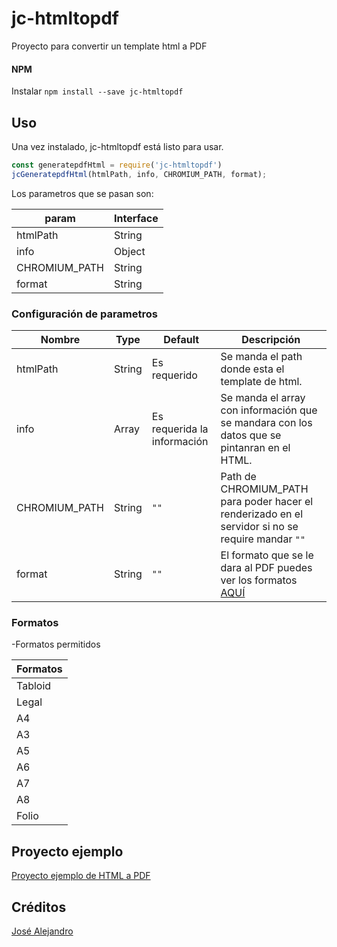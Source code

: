 # jc-htmltopdf
Proyecto para convertir un template html a PDF

#### NPM

Instalar `npm install --save jc-htmltopdf`


## Uso

Una vez instalado, jc-htmltopdf está listo para usar.

```js
const generatepdfHtml = require('jc-htmltopdf')
jcGeneratepdfHtml(htmlPath, info, CHROMIUM_PATH, format);
```

Los parametros que se pasan  son:

| param         | Interface |
|---------------|-----------|
| htmlPath      | String    |
| info          | Object    |
| CHROMIUM_PATH | String    |
| format        | String    |

### Configuración de parametros
|Nombre         |Type            |Default                         |Descripción                                                                                                 |
|------------   |----------------|--------------------------------|------------------------------------------------------------------------------------------------------------|
|htmlPath       |String          | Es requerido                   |Se manda el path donde esta el template de html.                                                            |
|info           |Array           | Es requerida la información    |Se manda el array con información que se mandara con los datos que se pintanran en el HTML.                 |
|CHROMIUM_PATH  |String          |`""`                            |Path de CHROMIUM_PATH para poder hacer el renderizado en el servidor si no se require mandar `""`           |
|format         |String          |`""`                            |El formato que se le dara al PDF puedes ver los formatos [AQUÍ](#Formatos)                                               |

### Formatos
 -Formatos permitidos

| Formatos  |
|-----------|
| Tabloid   | 
| Legal     | 
| A4        |
| A3        |
| A5        |
| A6        |
| A7        |
| A8        |
| Folio     |


## Proyecto ejemplo

[Proyecto ejemplo de HTML a PDF](https://github.com/josecd)


## Créditos

[José Alejandro](https://github.com/josecd)
